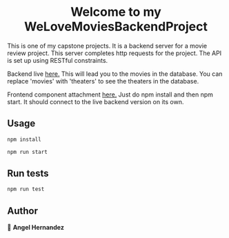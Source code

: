 
<h1 align="center">Welcome to my WeLoveMoviesBackendProject</h1>

This is one of my capstone projects. It is a backend server for a movie review project. This server completes http requests for the project. The API is set up using RESTful constraints. 

Backend live <a href="https://welovemovies-angel.herokuapp.com/movies" >here.</a>
This will lead you to the movies in the database. You can replace 'movies' with 'theaters' to see the theaters in the database.

Frontend component attachment <a href="https://github.com/AngHernan/starter-movie-front-end" >here.</a> Just do npm install and then npm start. It should connect to the live backend version on its own.

## Usage

```sh
npm install
```

```sh
npm run start
```

## Run tests

```sh
npm run test
```

## Author

👤 **Angel Hernandez**
